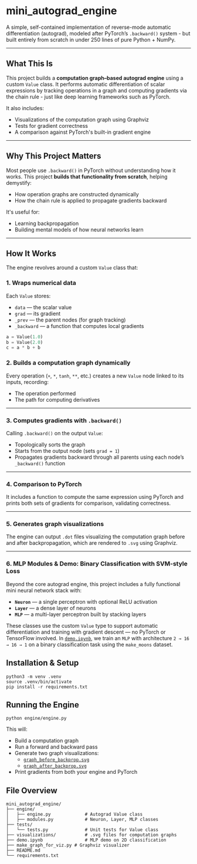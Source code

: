 # mini_autograd_engine

A simple, self-contained implementation of reverse-mode automatic differentiation (autograd), modeled after PyTorch’s `.backward()` system - but built entirely from scratch in under 250 lines of pure Python + NumPy.

---

## What This Is

This project builds a **computation graph–based autograd engine** using a custom `Value` class. It performs automatic differentiation of scalar expressions by tracking operations in a graph and computing gradients via the chain rule - just like deep learning frameworks such as PyTorch.

It also includes:

* Visualizations of the computation graph using Graphviz
* Tests for gradient correctness
* A comparison against PyTorch's built-in gradient engine

---

## Why This Project Matters

Most people use `.backward()` in PyTorch without understanding how it works. This project **builds that functionality from scratch**, helping demystify:

* How operation graphs are constructed dynamically
* How the chain rule is applied to propagate gradients backward

It's useful for:

* Learning backpropagation
* Building mental models of how neural networks learn

---

## How It Works

The engine revolves around a custom `Value` class that:

### 1. Wraps numerical data

Each `Value` stores:

* `data` — the scalar value
* `grad` — its gradient
* `_prev` — the parent nodes (for graph tracking)
* `_backward` — a function that computes local gradients

```python
a = Value(1.0)
b = Value(2.0)
c = a * b + b
```

### 2. Builds a computation graph dynamically

Every operation (`+`, `*`, `tanh`, `**`, etc.) creates a new `Value` node linked to its inputs, recording:
- The operation performed
- The path for computing derivatives

---

### 3. Computes gradients with `.backward()`

Calling `.backward()` on the output `Value`:
- Topologically sorts the graph
- Starts from the output node (sets `grad = 1`)
- Propagates gradients backward through all parents using each node’s `_backward()` function

---

### 4. Comparison to PyTorch

It includes a function to compute the same expression using PyTorch and prints both sets of gradients for comparison, validating correctness.

---

### 5. Generates graph visualizations

The engine can output `.dot` files visualizing the computation graph before and after backpropagation, which are rendered to `.svg` using Graphviz.

---

### 6. MLP Modules & Demo: Binary Classification with SVM-style Loss

Beyond the core autograd engine, this project includes a fully functional mini neural network stack with:

- **`Neuron`** — a single perceptron with optional ReLU activation  
- **`Layer`** — a dense layer of neurons  
- **`MLP`** — a multi-layer perceptron built by stacking layers

These classes use the custom `Value` type to support automatic differentiation and training with gradient descent — no PyTorch or TensorFlow involved.
In [`demo.ipynb`](demo.ipynb), we train an `MLP` with architecture `2 → 16 → 16 → 1` on a binary classification task using the `make_moons` dataset.

## Installation & Setup

```
python3 -m venv .venv
source .venv/bin/activate
pip install -r requirements.txt
```

## Running the Engine

```
python engine/engine.py
```

This will:

- Build a computation graph  
- Run a forward and backward pass  
- Generate two graph visualizations:  
  - [`graph_before_backprop.svg`](visualizations/graph_before_backprop.svg)  
  - [`graph_after_backprop.svg`](visualizations/graph_after_backprop.svg)  
- Print gradients from both your engine and PyTorch

## File Overview

```
mini_autograd_engine/
├── engine/
│   ├── engine.py             # Autograd Value class
│   ├── modules.py            # Neuron, Layer, MLP classes
├── tests/
│   └── tests.py              # Unit tests for Value class
├── visualizations/           # .svg files for computation graphs
├── demo.ipynb                # MLP demo on 2D classification
├── make_graph_for_viz.py # Graphviz visualizer
├── README.md
└── requirements.txt
```